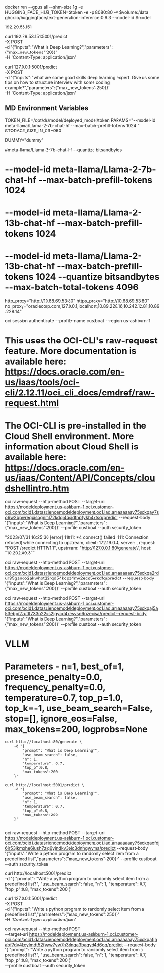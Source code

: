 docker run --gpus all --shm-size 1g -e HUGGING_FACE_HUB_TOKEN=$token -e -p 8080:80 -v $volume:/data ghcr.io/huggingface/text-generation-inference:0.9.3 --model-id $model

192.29.53.151

curl 192.29.53.151:5001/predict \
    -X POST \
    -d '{"inputs":"What is Deep Learning?","parameters":{"max_new_tokens":20}}' \
    -H 'Content-Type: application/json'


curl 127.0.0.1:5001/predict \
    -X POST \
    -d '{"inputs":"what are some good skills deep learning expert. Give us some tips on how to structure interview with some coding example?","parameters":{"max_new_tokens":250}}' \
    -H 'Content-Type: application/json'

MD Environment Variables
------------------------

TOKEN_FILE=/opt/ds/model/deployed_model/token
PARAMS="--model-id meta-llama/Llama-2-7b-chat-hf --max-batch-prefill-tokens 1024 "
STORAGE_SIZE_IN_GB=950

DUMMY="dummy"

#meta-llama/Llama-2-7b-chat-hf --quantize bitsandbytes
# --model-id meta-llama/Llama-2-7b-chat-hf --max-batch-prefill-tokens 1024 
# --model-id meta-llama/Llama-2-13b-chat-hf --max-batch-prefill-tokens 1024
# --model-id meta-llama/Llama-2-13b-chat-hf --max-batch-prefill-tokens 1024 --quantize bitsandbytes --max-batch-total-tokens 4096

http_proxy="http://10.68.69.53:80"
https_proxy="http://10.68.69.53:80"
no_proxy="oraclecorp.com,127.0.0.1,localhost,10.89.228.16,10.242.12.81,10.89.228.14"

oci session authenticate --profile-name custboat --region us-ashburn-1

# This uses the OCI-CLI's raw-request feature. More documentation is available here: https://docs.oracle.com/en-us/iaas/tools/oci-cli/2.12.11/oci_cli_docs/cmdref/raw-request.html
# The OCI-CLI is pre-installed in the Cloud Shell environment. More information about Cloud Shell is available here: https://docs.oracle.com/en-us/iaas/Content/API/Concepts/cloudshellintro.htm

oci raw-request --http-method POST --target-uri https://modeldeployment.us-ashburn-1.oci.customer-oci.com/ocid1.datasciencemodeldeployment.oc1.iad.amaaaaaay75uckqay7so6w2bpwreqxisognml72kdqi4qcjdtnpfykh4xtsq/predict --request-body '{"inputs":"What is Deep Learning?","parameters":{"max_new_tokens":200}}' --profile custboat --auth security_token



"2023/07/31 16:25:30 [error] 11#11: *4 connect() failed (111: Connection refused) while connecting to upstream, client: 172.19.0.4, server: , request: \"POST /predict HTTP/1.1\", upstream: \"http://127.0.0.1:80/generate\", host: \"10.202.89.3\""



oci raw-request --http-method POST --target-uri https://modeldeployment.us-ashburn-1.oci.customer-oci.com/ocid1.datasciencemodeldeployment.oc1.iad.amaaaaaay75uckqa2rdur35ganco2akwhot23rqd54kcpz4mv2ecs5erkdfq/predict --request-body '{"inputs":"What is Deep Learning?","parameters":{"max_new_tokens":200}}' --profile custboat --auth security_token



oci raw-request --http-method POST --target-uri https://modeldeployment.us-ashburn-1.oci.customer-oci.com/ocid1.datasciencemodeldeployment.oc1.iad.amaaaaaay75uckqaj5a53ebpi2zutlf733n22us2lgycd4xesvsn6pzecisa/predict--request-body '{"inputs":"What is Deep Learning?","parameters":{"max_new_tokens":200}}' --profile custboat --auth security_token


# VLLM

# Parameters - n=1, best_of=1, presence_penalty=0.0, frequency_penalty=0.0, temperature=0.7, top_p=1.0, top_k=-1, use_beam_search=False, stop=[], ignore_eos=False, max_tokens=200, logprobs=None
```
curl http://localhost:80/generate \
    -d '{
        "prompt": "What is Deep Learning?",
        "use_beam_search": false,
        "n": 1,
        "temperature": 0.7,
        "top_p":0.8,
        "max_tokens":200
    }' 
```
```
curl http://localhost:5001/predict \
    -d '{
        "prompt": "What is Deep Learning?",
        "use_beam_search": false,
        "n": 1,
        "temperature": 0.7,
        "top_p":0.8,
        "max_tokens":200
    }' 


```


oci raw-request --http-method POST --target-uri https://modeldeployment.us-ashburn-1.oci.customer-oci.com/ocid1.datasciencemodeldeployment.oc1.iad.amaaaaaay75uckqaxfdj6ir53jkmohe6iush7zlq6yjndkv3pic3dnhgwvma/predict --request-body '{"inputs":"Write a python program to randomly select item from a predefined list","parameters":{"max_new_tokens":200}}' --profile custboat --auth security_token

curl http://localhost:5001/predict \
    -d '{
        "prompt": "Write a python program to randomly select item from a predefined list?",
        "use_beam_search": false,
        "n": 1,
        "temperature": 0.7,
        "top_p":0.8,
        "max_tokens":200
    }' 

curl 127.0.0.1:5001/predict \
    -X POST \
    -d '{"inputs":"Write a python program to randomly select item from a predefined list","parameters":{"max_new_tokens":250}}' \
    -H 'Content-Type: application/json'


oci raw-request --http-method POST \
--target-uri https://modeldeployment.us-ashburn-1.oci.customer-oci.com/ocid1.datasciencemodeldeployment.oc1.iad.amaaaaaay75uckqafjhabf7dv4kcylmdt52fyyw7yw7n3dnqa3baqyd4d6oq/predict --request-body '{
        "prompt": "Write a python program to randomly select item from a predefined list?",
        "use_beam_search": false,
        "n": 1,
        "temperature": 0.7,
        "top_p":0.8,
        "max_tokens":200
    }' \
    --profile custboat --auth security_token
